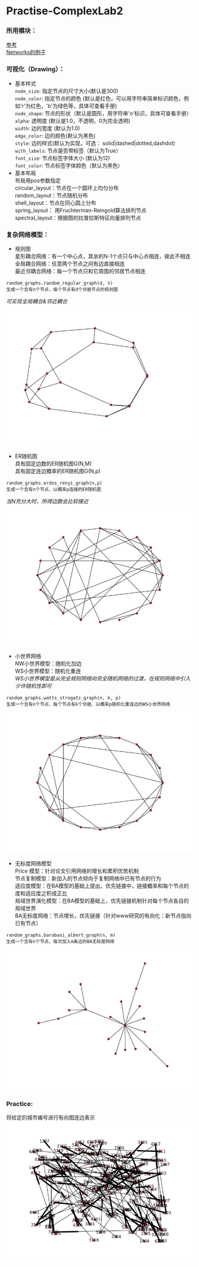 # Practise-ComplexLab2
### 所用模块：   
[参考](http://blog.sciencenet.cn/blog-404069-337689.html)  
[Networks的例子](http://networkx.github.io/documentation/latest/examples/index.html)  

### 可视化（Drawing）：   
* 基本样式  
`node_size`:  指定节点的尺寸大小(默认是300)  
`node_color`:  指定节点的颜色 (默认是红色，可以用字符串简单标识颜色，例如'r'为红色，'b'为绿色等，具体可查看手册)  
`node_shape`:  节点的形状（默认是圆形，用字符串'o'标识，具体可查看手册）  
`alpha`: 透明度 (默认是1.0，不透明，0为完全透明)   
`width`: 边的宽度 (默认为1.0)  
`edge_color`: 边的颜色(默认为黑色)  
`style`: 边的样式(默认为实现，可选： solid|dashed|dotted,dashdot)  
`with_labels`: 节点是否带标签（默认为True）  
`font_size`: 节点标签字体大小 (默认为12)  
`font_color`: 节点标签字体颜色（默认为黑色）  
* 基本布局  
布局用pos参数指定  
circular_layout：节点在一个圆环上均匀分布  
random_layout：节点随机分布  
shell_layout：节点在同心圆上分布   
spring_layout： 用Fruchterman-Reingold算法排列节点   
spectral_layout：根据图的拉普拉斯特征向量排列节点   

### 复杂网络模型：  
* 规则图  
星形耦合网络：有一个中心点，其余的N-1个点只与中心点相连，彼此不相连   
全局耦合网络：任意两个节点之间有边直接相连  
最近邻耦合网络：每一个节点只和它周围的邻居节点相连  
```
random_graphs.random_regular_graph(d, n)   
生成一个含有n个节点，每个节点有d个邻居节点的规则图  
```  
*可实现全局耦合&邻近耦合*  
![alt text](https://raw.githubusercontent.com/lisaljy/Practise-ComplexLab2/master/pic/normal.png)  
* ER随机图  
具有固定边数的ER随机图G(N,M)  
具有固定连边概率的ER随机图G(N,p)  
```
random_graphs.erdos_renyi_graph(n,p)  
生成一个含有n个节点、以概率p连接的ER随机图  
```  
*当N充分大时，所得边数会比较接近*  
![alt text](https://raw.githubusercontent.com/lisaljy/Practise-ComplexLab2/master/pic/ER.png)  
* 小世界网络  
NW小世界模型：随机化加边  
WS小世界模型：随机化重连  
*WS小世界模型是从完全规则网络向完全随机网络的过渡，在规则网络中引入少许随机性即可*  
```
random_graphs.watts_strogatz_graph(n, k, p)  
生成一个含有n个节点、每个节点有k个邻居、以概率p随机化重连边的WS小世界网络  
```  
![alt text](https://raw.githubusercontent.com/lisaljy/Practise-ComplexLab2/master/pic/WS.png)  
* 无标度网络模型   
Price 模型：针对论文引用网络的增长和累积优势机制  
节点复制模型：新加入的节点倾向于复制网络中已有节点的行为  
适应度模型：在BA模型的基础上提出，优先链接中，链接概率和每个节点的度和适应度之积成正比  
局域世界演化模型：在BA模型的基础上，优先链接机制针对每个节点各自的局域世界  
BA无标度网络：节点增长，优先链接（针对www研究的有向化：新节点指向已有节点）  
```
random_graphs.barabasi_albert_graph(n, m)  
生成一个含有n个节点、每次加入m条边的BA无标度网络  
```  
![alt text](https://raw.githubusercontent.com/lisaljy/Practise-ComplexLab2/master/pic/BA.png)

### Practice:  
将给定的城市编号进行有向图连边表示
![alt text](https://raw.githubusercontent.com/lisaljy/Practise-ComplexLab2/master/pic/data.png)
